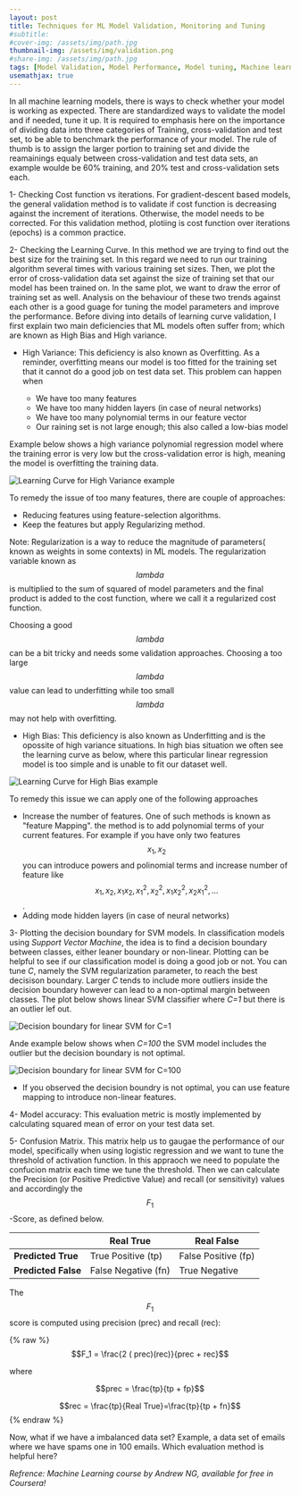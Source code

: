 ```yaml
---
layout: post
title: Techniques for ML Model Validation, Monitoring and Tuning
#subtitle: 
#cover-img: /assets/img/path.jpg
thumbnail-img: /assets/img/validation.png
#share-img: /assets/img/path.jpg
tags: [Model Validation, Model Performance, Model tuning, Machine learning, Supervised Learning]
usemathjax: true
---
```


In all machine learning models, there is ways to check whether your model is working as expected. There are standardized ways to validate the model and if needed, tune it up. It is required to emphasis here on the importance of dividing data into three categories of Training, cross-validation and test set, to be able to benchmark the performance of your model. The rule of thumb is to assign the larger portion to training set and divide the reamainings equaly between cross-validation and test data sets, an example woulde be 60% training, and 20% test and cross-validation sets each. 


1- Checking Cost function vs iterations. For gradient-descent based models, the general validation method is to validate if cost function is decreasing against the increment of iterations. Otherwise, the model needs to be corrected. For this validation method, plotiing is cost function over iterations (epochs) is a common practice.

2- Checking the Learning Curve. In this method we are trying to find out the best size for the training set. In this regard we need to run our training algorithm several times with various training set sizes. Then, we plot the error of cross-validation data set against the size of training set that our model has been trained on. In the same plot, we want to draw the error of training set as well. Analysis on the behaviour of these two trends against each other is a good guage for tuning the model parameters and improve the performance. Before diving into details of learning curve validation, I first explain two main deficiencies that ML models often suffer from; which are known as High Bias and High variance.

* High Variance: This deficiency is also known as Overfitting. As a reminder, overfitting means our model is too fitted for the training set that it cannot do a good job on test data set. This problem can happen when

  * We have too many features 
  * We have too many hidden layers (in case of neural networks)  
  * We have too many polynomial terms in our feature vector
  * Our raining set is not large enough; this also called a low-bias model

Example below shows a high variance polynomial regression model where the training error is very low but the cross-validation error is high, meaning the model is overfitting the training data.

![Learning Curve for High Variance example](/assets/img/high_variance.JPG "High Variance model example")

  To remedy the issue of too many features, there are couple of approaches:

  * Reducing features using feature-selection algorithms.
  * Keep the features but apply Regularizing method.
        
  Note: Regularization is a way to reduce the magnitude of parameters( known as weights in some contexts) in ML models. The regularization variable known as $$lambda$$ is  multiplied to the sum of squared of model parameters and the final product is added to the cost function, where we call it a regularized cost function.

  Choosing a good $$lambda$$ can be a bit tricky and needs some validation approaches. Choosing a too large $$lambda$$ value can lead to underfitting while too small $$lambda$$ may not help with overfitting.


* High Bias: This deficiency is also known as Underfitting and is the opossite of high variance situations. 
In high bias situation we often see the learning curve as below, where this particular linear regression model is too simple and is unable to fit our dataset well.

![Learning Curve for High Bias example](/assets/img/high_bias.JPG "High Bias model example")

To remedy this issue we can apply one of the following approaches
  * Increase the number of features. One of such methods is known as "feature Mapping". the method is to add polynomial terms of your current features. For example if you have only two features $${x_1,x_2}$$ you can introduce powers and polinomial terms and increase number of feature like $${x_1,x_2,x_1x_2,x_1^2,x_2^2,x_1x_2^2,x_2x_1^2,...}$$.
  * Adding mode hidden layers (in case of neural networks)


3- Plotting the decision boundary for SVM models. In classification models using _Support Vector Machine_, the idea is to find a decision boundary between classes, either leaner boundary or non-linear. Plotting can be helpful to see if our classification model is doing a good job or not. You can tune _C_, namely the SVM regularization parameter, to reach the best decisison boundary. Larger _C_ tends to include more outliers inside the decision boundary however can lead to a non-optimal margin between classes.
The plot below shows linear SVM classifier where _C=1_ but there is an outlier lef out.

![Decision boundary for linear SVM for C=1](/assets/img/Linear_SVM_C1.JPG "Decision boundary for linear SVM for C=1")

Ande example below shows when _C=100_ the SVM model includes the outlier but the decision boundary is not optimal.

![Decision boundary for linear SVM for C=100](/assets/img/Linear_SVM_C100.JPG "Decision boundary for linear SVM for C=100")

* If you observed the decision boundry is not optimal, you can use feature mapping to introduce non-linear features. 

4- Model accuracy: This evaluation metric is mostly implemented by calculating squared mean of error on your test data set.

5- Confusion Matrix. This matrix help us to gaugae the performance of our model, specifically when using logistic regression and we want to tune the threshold of activation function. In this appraoch we need to populate the confucion matrix each time we tune the threshold. Then we can calculate the Precision (or Positive Predictive Value) and recall (or sensitivity) values and accordingly the $$F_1$$-Score, as defined below.


|                | Real True      | Real False    |
|----------------|----------------|---------------|
| **Predicted True** | True Positive (tp)  | False Positive (fp)|
|**Predicted False** | False Negative (fn) | True Negative |

The $$F_1$$ score is computed using precision (prec) and recall (rec):

{% raw %}
  $$F_1 = \frac{2 ( prec)(rec)}{prec + rec}$$

  where        

  $$prec = \frac{tp}{tp + fp}$$

  $$rec = \frac{tp}{Real True}=\frac{tp}{tp + fn}$$
{% endraw %}

Now, what if we have a imbalanced data set? Example, a data set of emails where we have spams one in 100 emails. Which evaluation method is helpful here?

*Refrence: Machine Learning course by Andrew NG, available for free in Coursera!*